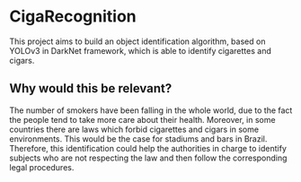 # CigaRecognition
This project aims to build an object identification algorithm, based on YOLOv3 in DarkNet framework, which is able to identify cigarettes and cigars.

## Why would this be relevant?
The number of smokers have been falling in the whole world, due to the fact the people tend to take more care about their health. Moreover, in some countries there are laws which forbid cigarettes and cigars in some environments. This would be the case for stadiums and bars in Brazil.
Therefore, this identification could help the authorities in charge to identify subjects who are not respecting the law and then follow the corresponding legal procedures.
